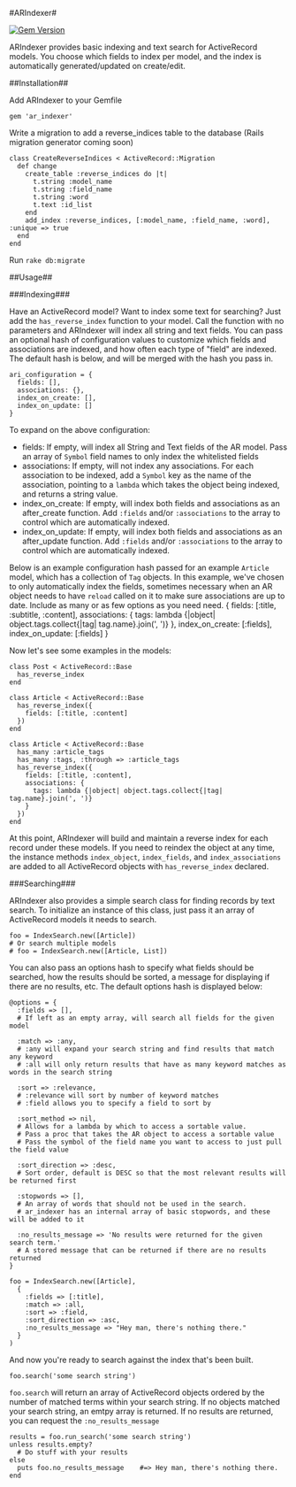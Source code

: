 #ARIndexer#

[![Gem Version](https://badge.fury.io/rb/ar_indexer.svg)](http://badge.fury.io/rb/ar_indexer)

ARIndexer provides basic indexing and text search for ActiveRecord models. You choose which fields to index per model, and the index is automatically generated/updated on create/edit.

##Installation##

Add ARIndexer to your Gemfile
    
    gem 'ar_indexer'

Write a migration to add a reverse_indices table to the database (Rails migration generator coming soon)

    class CreateReverseIndices < ActiveRecord::Migration
      def change
        create_table :reverse_indices do |t|
          t.string :model_name
          t.string :field_name
          t.string :word
          t.text :id_list
        end
        add_index :reverse_indices, [:model_name, :field_name, :word], :unique => true
      end
    end

Run `rake db:migrate`

##Usage##

###Indexing###

Have an ActiveRecord model? Want to index some text for searching? Just add the `has_reverse_index` function to your model. Call the function with no parameters and ARIndexer will index all string and text fields. You can pass an optional hash of configuration values to customize which fields and associations are indexed, and how often each type of "field" are indexed. The default hash is below, and will be merged with the hash you pass in.

    ari_configuration = {
      fields: [],
      associations: {},
      index_on_create: [],
      index_on_update: []
    }

To expand on the above configuration:
* fields: If empty, will index all String and Text fields of the AR model. Pass an array of `Symbol` field names to only index the whitelisted fields
* associations: If empty, will not index any associations. For each association to be indexed, add a `Symbol` key as the name of the association, pointing to a `lambda` which takes the object being indexed, and returns a string value.
* index_on_create: If empty, will index both fields and associations as an after_create function. Add `:fields` and/or `:associations` to the array to control which are automatically indexed.
* index_on_update: If empty, will index both fields and associations as an after_update function. Add `:fields` and/or `:associations` to the array to control which are automatically indexed.

Below is an example configuration hash passed for an example `Article` model, which has a collection of `Tag` objects. In this example, we've chosen to only automatically index the fields, sometimes necessary when an AR object needs to have `reload` called on it to make sure associations are up to date. Include as many or as few options as you need need.
    {
      fields: [:title, :subtitle, :content],
      associations: {
        tags: lambda {|object| object.tags.collect{|tag| tag.name}.join(', ')}
      },
      index_on_create: [:fields],
      index_on_update: [:fields]
    }

Now let's see some examples in the models:

    class Post < ActiveRecord::Base
      has_reverse_index
    end

    class Article < ActiveRecord::Base
      has_reverse_index({
        fields: [:title, :content]
      })
    end

    class Article < ActiveRecord::Base
      has_many :article_tags
      has_many :tags, :through => :article_tags
      has_reverse_index({
        fields: [:title, :content],
        associations: {
          tags: lambda {|object| object.tags.collect{|tag| tag.name}.join(', ')}
        }
      })
    end

At this point, ARIndexer will build and maintain a reverse index for each record under these models. If you need to reindex the object at any time, the instance methods `index_object`, `index_fields`, and `index_associations` are added to all ActiveRecord objects with `has_reverse_index` declared.

###Searching###

ARIndexer also provides a simple search class for finding records by text search. To initialize an instance of this class, just pass it an array of ActiveRecord models it needs to search.

    foo = IndexSearch.new([Article])
    # Or search multiple models
    # foo = IndexSearch.new([Article, List])

You can also pass an options hash to specify what fields should be searched, how the results should be sorted, a message for displaying if there are no results, etc. The default options hash is displayed below:

    @options = {
      :fields => [],
      # If left as an empty array, will search all fields for the given model
      
      :match => :any,
      # :any will expand your search string and find results that match any keyword
      # :all will only return results that have as many keyword matches as words in the search string
      
      :sort => :relevance,
      # :relevance will sort by number of keyword matches
      # :field allows you to specify a field to sort by
      
      :sort_method => nil,
      # Allows for a lambda by which to access a sortable value.
      # Pass a proc that takes the AR object to access a sortable value
      # Pass the symbol of the field name you want to access to just pull the field value
      
      :sort_direction => :desc,
      # Sort order, default is DESC so that the most relevant results will be returned first
      
      :stopwords => [],
      # An array of words that should not be used in the search.
      # ar_indexer has an internal array of basic stopwords, and these will be added to it
      
      :no_results_message => 'No results were returned for the given search term.'
      # A stored message that can be returned if there are no results returned
    }

    foo = IndexSearch.new([Article],
      {
        :fields => [:title],
        :match => :all,
        :sort => :field,
        :sort_direction => :asc,
        :no_results_message => "Hey man, there's nothing there."
      }
    )

And now you're ready to search against the index that's been built.

    foo.search('some search string')

`foo.search` will return an array of ActiveRecord objects ordered by the number of matched terms within your search string. If no objects matched your search string, an emtpy array is returned. If no results are returned, you can request the `:no_results_message`

    results = foo.run_search('some search string')
    unless results.empty?
      # Do stuff with your results
    else
      puts foo.no_results_message    #=> Hey man, there's nothing there.
    end
